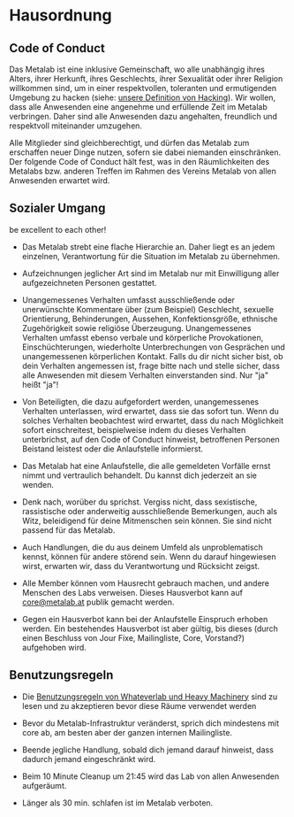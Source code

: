 Hausordnung
===========

Code of Conduct
---------------


Das Metalab ist eine inklusive Gemeinschaft, wo alle unabhängig ihres Alters, ihrer Herkunft, ihres Geschlechts, ihrer Sexualität oder ihrer Religion willkommen sind, um in einer respektvollen, toleranten und ermutigenden Umgebung zu hacken (siehe: [unsere Definition von Hacking](https://metalab.at/wiki/Hacking)). Wir wollen, dass alle Anwesenden eine angenehme und erfüllende Zeit im Metalab verbringen. Daher sind alle Anwesenden dazu angehalten, freundlich und respektvoll miteinander umzugehen.

Alle Mitglieder sind gleichberechtigt, und dürfen das Metalab zum erschaffen neuer Dinge nutzen, sofern sie dabei niemanden einschränken. Der folgende Code of Conduct hält fest, was in den Räumlichkeiten des Metalabs bzw. anderen Treffen im Rahmen des Vereins Metalab von allen Anwesenden erwartet wird.



Sozialer Umgang
---------------

be excellent to each other!


* Das Metalab strebt eine flache Hierarchie an. Daher liegt es an jedem einzelnen, Verantwortung für die Situation im Metalab zu übernehmen.

* Aufzeichnungen jeglicher Art sind im Metalab nur mit Einwilligung aller aufgezeichneten Personen gestattet.

* Unangemessenes Verhalten umfasst ausschließende oder unerwünschte Kommentare über (zum Beispiel) Geschlecht, sexuelle Orientierung, Behinderungen, Aussehen, Konfektionsgröße, ethnische Zugehörigkeit sowie religiöse Überzeugung. Unangemessenes Verhalten umfasst ebenso verbale und körperliche Provokationen, Einschüchterungen, wiederholte Unterbrechungen von Gesprächen und unangemessenen körperlichen Kontakt. Falls du dir nicht sicher bist, ob dein Verhalten angemessen ist, frage bitte nach und stelle sicher, dass alle Anwesenden mit diesem Verhalten einverstanden sind. Nur "ja" heißt "ja"!

* Von Beteiligten, die dazu aufgefordert werden, unangemessenes Verhalten unterlassen, wird erwartet, dass sie das sofort tun. Wenn du solches Verhalten beobachtest wird erwartet, dass du nach Möglichkeit sofort einschreitest, beispielweise indem du dieses Verhalten unterbrichst, auf den Code of Conduct hinweist, betroffenen Personen Beistand leistest oder die Anlaufstelle informierst.

* Das Metalab hat eine Anlaufstelle, die alle gemeldeten Vorfälle ernst nimmt und vertraulich behandelt. Du kannst dich jederzeit an sie wenden.

* Denk nach, worüber du sprichst. Vergiss nicht, dass sexistische, rassistische oder anderweitig ausschließende Bemerkungen, auch als Witz, beleidigend für deine Mitmenschen sein können. Sie sind nicht passend für das Metalab.

* Auch Handlungen, die du aus deinem Umfeld als unproblematisch kennst, können für andere störend sein. Wenn du darauf hingewiesen wirst, erwarten wir, dass du Verantwortung und Rücksicht zeigst.

* Alle Member können vom Hausrecht gebrauch machen, und andere Menschen des Labs verweisen. Dieses Hausverbot kann auf core@metalab.at publik gemacht werden.

* Gegen ein Hausverbot kann bei der Anlaufstelle Einspruch erhoben werden. Ein bestehendes Hausverbot ist aber gültig, bis dieses (durch einen Beschluss von Jour Fixe, Mailingliste, Core, Vorstand?) aufgehoben wird.




Benutzungsregeln
----------------

* Die [Benutzungsregeln von Whateverlab und Heavy Machinery](https://metalab.at/wiki/WhateverLab/Guide) sind zu lesen und zu akzeptieren bevor diese Räume verwendet werden

* Bevor du Metalab-Infrastruktur veränderst, sprich dich mindestens mit core ab, am besten aber der ganzen internen Mailingliste.

* Beende jegliche Handlung, sobald dich jemand darauf hinweist, dass dadurch jemand eingeschränkt wird.

* Beim 10 Minute Cleanup um 21:45 wird das Lab von allen Anwesenden aufgeräumt.

* Länger als 30 min. schlafen ist im Metalab verboten.
